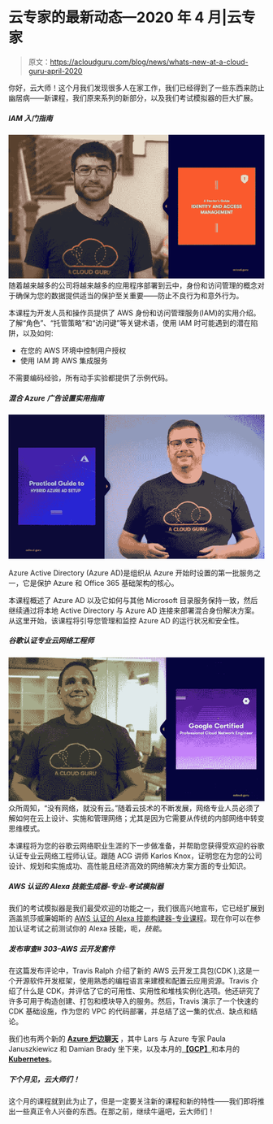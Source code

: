 # 云专家的最新动态—2020 年 4 月|云专家

> 原文：<https://acloudguru.com/blog/news/whats-new-at-a-cloud-guru-april-2020>

你好，云大师！这个月我们发现很多人在家工作，我们已经得到了一些东西来防止幽居病——新课程，我们原来系列的新部分，以及我们考试模拟器的巨大扩展。

##### **IAM 入门指南**

![ACG-Starters-Guide-to-IAM](img/bd757b26c72555639f86ba08aac7c6be.png)随着越来越多的公司将越来越多的应用程序部署到云中，身份和访问管理的概念对于确保为您的数据提供适当的保护至关重要——防止不良行为和意外行为。

本课程为开发人员和操作员提供了 AWS 身份和访问管理服务(IAM)的实用介绍。了解“角色”、“托管策略”和“访问键”等关键术语，使用 IAM 时可能遇到的潜在陷阱，以及如何:

*   在您的 AWS 环境中控制用户授权
*   使用 IAM 跨 AWS 集成服务

不需要编码经验，所有动手实验都提供了示例代码。

##### **混合 Azure 广告设置实用指南**

![ACG-Practical-Guide-Hybrid-Azure-AD-Setup](img/c94c61851f5c08035b884f81fb501d0e.png)

Azure Active Directory (Azure AD)是组织从 Azure 开始时设置的第一批服务之一，它是保护 Azure 和 Office 365 基础架构的核心。

本课程概述了 Azure AD 以及它如何与其他 Microsoft 目录服务保持一致，然后继续通过将本地 Active Directory 与 Azure AD 连接来部署混合身份解决方案。从这里开始，该课程将引导您管理和监控 Azure AD 的运行状况和安全性。

##### **谷歌认证专业云网络工程师**

**![ACG-GCP-Professional-Cloud-Network-Engineer](img/bfbd0d6e8571b46d1e1cf14096c3fd0c.png)** 众所周知，“没有网络，就没有云。”随着云技术的不断发展，网络专业人员必须了解如何在云上设计、实施和管理网络；尤其是因为它需要从传统的内部网络中转变思维模式。

本课程将为您的谷歌云网络职业生涯的下一步做准备，并帮助您获得受欢迎的谷歌认证专业云网络工程师认证。跟随 ACG 讲师 Karlos Knox，证明您在为您的公司设计、规划和实施成功、高性能且经济高效的网络解决方案方面的专业知识。

##### **AWS 认证的 Alexa 技能生成器-专业-考试模拟器**

我们的考试模拟器是我们最受欢迎的功能之一，我们很高兴地宣布，它已经扩展到涵盖凯莎威廉姆斯的 [AWS 认证的 Alexa 技能构建器-专业课程](https://acloud.guru/learn/aws-certified-alexa-skill-builder-specialty)。现在你可以在参加认证考试之前测试你的 Alexa 技能，呃，*技能*。

##### **发布审查# 303–AWS 云开发套件**

在这篇发布评论中，Travis Ralph 介绍了新的 AWS 云开发工具包(CDK ),这是一个开源软件开发框架，使用熟悉的编程语言来建模和配置云应用资源。Travis 介绍了什么是 CDK，并评估了它的可用性、实用性和堆栈实例化选项。他还研究了许多可用于构造创建、打包和模块导入的服务。然后，Travis 演示了一个快速的 CDK 基础设施，作为您的 VPC 的代码部署，并总结了这一集的优点、缺点和结论。

我们也有两个新的 [**Azure 炉边聊天**](https://acloud.guru/series/azure-chats) ，其中 Lars 与 Azure 专家 Paula Januszkiewicz 和 Damian Brady 坐下来，以及本月的[**【GCP】**](https://acloud.guru/series/gcp-this-month?_ga)和本月的[**Kubernetes**](https://acloud.guru/series/kubernetes-this-month?_ga)。

##### **下个月见，云大师们！**

这个月的课程就到此为止了，但是一定要关注新的课程和新的特性——我们即将推出一些真正令人兴奋的东西。在那之前，继续牛逼吧，云大师们！